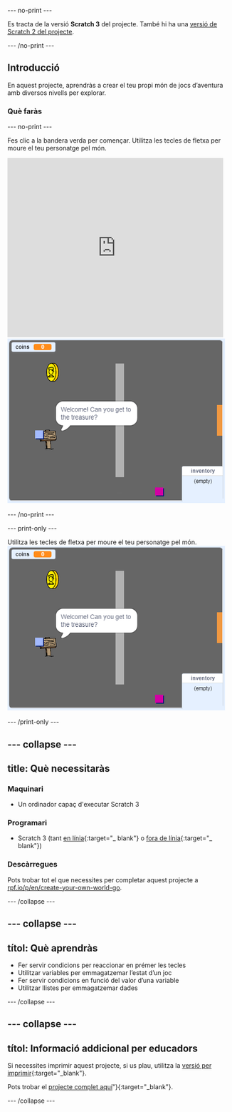 \--- no-print \---

Es tracta de la versió **Scratch 3** del projecte. També hi ha una [versió de Scratch 2 del projecte](https://projects.raspberrypi.org/en/projects/create-your-own-world-scratch2).

\--- /no-print \---

## Introducció

En aquest projecte, aprendràs a crear el teu propi món de jocs d’aventura amb diversos nivells per explorar.

### Què faràs

\--- no-print \---

Fes clic a la bandera verda per començar. Utilitza les tecles de fletxa per moure el teu personatge pel món.

<div class="scratch-preview">
  <iframe allowtransparency="true" width="485" height="402" src="https://scratch.mit.edu/projects/embed/258757783/?autostart=false" frameborder="0" scrolling="no"></iframe>
  <img src="images/showcase.png">
</div>

\--- /no-print \---

\--- print-only \---

Utilitza les tecles de fletxa per moure el teu personatge pel món. ![showcase.png](images/showcase.png)

\--- /print-only \---

## \--- collapse \---

## title: Què necessitaràs

### Maquinari

- Un ordinador capaç d'executar Scratch 3

### Programari

- Scratch 3 (tant [en línia](http://rpf.io/scratchon){:target="_ blank"} o [fora de línia](http://rpf.io/scratchoff){:target="_ blank"})

### Descàrregues

Pots trobar tot el que necessites per completar aquest projecte a [rpf.io/p/en/create-your-own-world-go](https://rpf.io/p/en/create-your-own-world-go).

\--- /collapse \---

## \--- collapse \---

## títol: Què aprendràs

- Fer servir condicions per reaccionar en prémer les tecles
- Utilitzar variables per emmagatzemar l’estat d’un joc
- Fer servir condicions en funció del valor d’una variable
- Utilitzar llistes per emmagatzemar dades

\--- /collapse \---

## \--- collapse \---

## títol: Informació addicional per educadors

Si necessites imprimir aquest projecte, si us plau, utilitza la [versió per imprimir](https://projects.raspberrypi.org/en/projects/create-your-own-world/print){:target="_blank"}.

Pots trobar el [projecte complet aquí](https://rpf.io/p/en/create-your-own-world-get)"}{:target="_blank"}.

\--- /collapse \---
